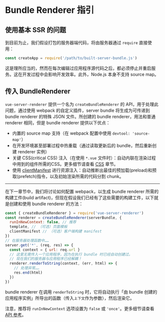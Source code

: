 # Bundle Renderer 指引

## 使用基本 SSR 的问题

到目前为止，我们假设打包的服务器端代码，将由服务器通过 `require` 直接使用：

```js
const createApp = require('/path/to/built-server-bundle.js')
```

这是理所应当的，然而在每次编辑过应用程序源代码之后，都必须停止并重启服务。这在开发过程中会影响开发效率。此外，Node.js 本身不支持 source map。

## 传入 BundleRenderer

`vue-server-renderer` 提供一个名为 `createBundleRenderer` 的 API，用于处理此问题，通过使用 webpack 的自定义插件，server bundle 将生成为可传递到 bundle renderer 的特殊 JSON 文件。所创建的 bundle renderer，用法和普通 renderer 相同，但是 bundle renderer 提供以下优点：

- 内置的 source map 支持（在 webpack 配置中使用 `devtool: 'source-map'`）
- 在开发环境甚至部署过程中热重载（通过读取更新后的 bundle，然后重新创建 renderer 实例）
- 关键 CSS(critical CSS) 注入（在使用 `*.vue` 文件时）：自动内联在渲染过程中用到的组件所需的CSS。更多细节请查看 [CSS](./css.md) 章节。
- 使用 [clientManifest](./api.md#clientmanifest) 进行资源注入：自动推断出最佳的预加载(preload)和预取(prefetch)指令，以及初始渲染所需的代码分割 chunk。

---

在下一章节中，我们将讨论如何配置 webpack，以生成 bundle renderer 所需的构建工件(build artifact)，但现在假设我们已经有了这些需要的构建工件，以下就是创建和使用 bundle renderer 的方法：

```js
const { createBundleRenderer } = require('vue-server-renderer')
const renderer = createBundleRenderer(serverBundle, {
  runInNewContext: false, // 推荐
  template, // （可选）页面模板
  clientManifest // （可选）客户端构建 manifest
})
// 在服务器处理函数中……
server.get('*', (req, res) => {
  const context = { url: req.url }
  // 这里无需传入一个应用程序，因为在执行 bundle 时已经自动创建过。
  // 现在我们的服务器与应用程序已经解耦！
  renderer.renderToString(context, (err, html) => {
    // 处理异常……
    res.end(html)
  })
})
```

bundle renderer 在调用 `renderToString` 时，它将自动执行「由 bundle 创建的应用程序实例」所导出的函数（传入`上下文`作为参数），然后渲染它。

注意，推荐将 `runInNewContext` 选项设置为 `false` 或 `'once'`。更多细节请查看 [API 参考](./api.md#runinnewcontext)。
